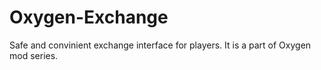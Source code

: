 # Oxygen-Exchange
Safe and convinient exchange interface for players. It is a part of Oxygen mod series.

